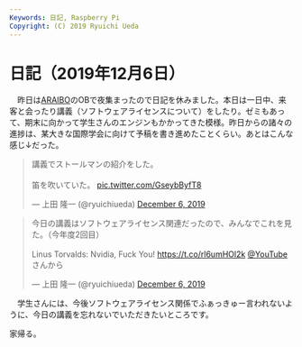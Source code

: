 ```yaml
---
Keywords: 日記, Raspberry Pi
Copyright: (C) 2019 Ryuichi Ueda
---
```


# 日記（2019年12月6日） 

　昨日は[ARAIBO](https://ja.wikipedia.org/wiki/%E4%B8%8A%E7%94%B0%E9%9A%86%E4%B8%80#cite_note-ARAIBO-28)のOBで夜集まったので日記を休みました。本日は一日中、来客と会ったり講義（ソフトウェアライセンスについて）をしたり。ゼミもあって、期末に向かって学生さんのエンジンもかかってきた模様。昨日からの諸々の進捗は、某大きな国際学会に向けて予稿を書き進めたことくらい。あとはこんな感じ↓だった。

<blockquote class="twitter-tweet" data-partner="tweetdeck"><p lang="ja" dir="ltr">講義でストールマンの紹介をした。<br><br>笛を吹いていた。 <a href="https://t.co/GseybByfT8">pic.twitter.com/GseybByfT8</a></p>&mdash; 上田 隆一 (@ryuichiueda) <a href="https://twitter.com/ryuichiueda/status/1202800451680210944?ref_src=twsrc%5Etfw">December 6, 2019</a></blockquote>
<script async src="https://platform.twitter.com/widgets.js" charset="utf-8"></script>

<blockquote class="twitter-tweet" data-partner="tweetdeck"><p lang="ja" dir="ltr">今日の講義はソフトウェアライセンス関連だったので、みんなでこれを見た。（今年度2回目）<br><br>Linus Torvalds: Nvidia, Fuck You! <a href="https://t.co/rl6umHOl2k">https://t.co/rl6umHOl2k</a> <a href="https://twitter.com/YouTube?ref_src=twsrc%5Etfw">@YouTube</a>さんから</p>&mdash; 上田 隆一 (@ryuichiueda) <a href="https://twitter.com/ryuichiueda/status/1202879204578119680?ref_src=twsrc%5Etfw">December 6, 2019</a></blockquote>
<script async src="https://platform.twitter.com/widgets.js" charset="utf-8"></script>

　学生さんには、今後ソフトウェアライセンス関係でふぁっきゅー言われないように、今日の講義を忘れないでいただきたいところです。

家帰る。
